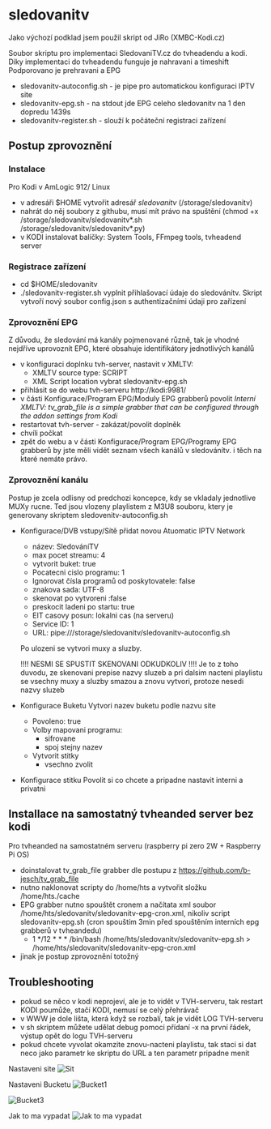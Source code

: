 # sledovanitv

Jako výchozí podklad jsem použil skript od JiRo (XMBC-Kodi.cz)

Soubor skriptu pro implementaci SledovaniTV.cz do tvheadendu a kodi. Diky implementaci do tvheadendu funguje je nahravani a timeshift
Podporovano je prehravani a EPG

- sledovanitv-autoconfig.sh - je pipe pro automatickou konfiguraci IPTV site
- sledovanitv-epg.sh - na stdout jde EPG celeho sledovanitv na 1 den dopredu 1439s
- sledovanitv-register.sh - slouží k počáteční registraci zařízení

## Postup zprovoznění

### Instalace

Pro Kodi v AmLogic 912/ Linux
- v adresáři $HOME vytvořit adresář _sledovanitv_ (/storage/sledovanitv)
- nahrát do něj soubory z githubu, musí mít právo na spuštění (chmod +x /storage/sledovanitv/sledovanitv*.sh /storage/sledovanitv/sledovanitv*.py)
- v KODI instalovat balíčky: System Tools, FFmpeg tools, tvheadend server

### Registrace zařízení

- cd $HOME/sledovanitv
- ./sledovanitv-register.sh   vyplnit přihlašovací údaje do sledovánítv. Skript vytvoří nový soubor config.json s authentizačními údaji pro zařízení

### Zprovoznění EPG

Z důvodu, že sledování má kanály pojmenované různě, tak je vhodné nejdříve uprovoznít EPG, které obsahuje identifikátory jednotlivých kanálů

- v konfiguraci doplnku tvh-server, nastavit v XMLTV: 
  - XMLTV source type: SCRIPT
  - XML Script location vybrat sledovanitv-epg.sh
- přihlásit se do webu tvh-serveru http://kodi:9981/
- v části Konfigurace/Program EPG/Moduly EPG grabberů povolit _Interní XMLTV: tv_grab_file is a simple grabber that can be configured through the addon settings from Kodi_
- restartovat tvh-server - zakázat/povolit doplněk
- chvíli počkat
- zpět do webu a v části Konfigurace/Program EPG/Programy EPG grabberů by jste měli vidět seznam všech kanálů v sledovánítv. i těch na které nemáte právo.

### Zprovoznění kanálu

Postup je zcela odlisny od predchozi koncepce, kdy se vkladaly jednotlive MUXy rucne. Ted jsou vlozeny playlistem z M3U8 souboru, ktery je generovany skriptem sledovenitv-autoconfig.sh

- Konfigurace/DVB vstupy/Sítě přidat novou Atuomatic IPTV Network
  - název: SledováníTV
  - max pocet streamu: 4
  - vytvorit buket: true
  - Pocatecni cislo programu: 1
  - Ignorovat čísla programů od poskytovatele: false
  - znakova sada: UTF-8
  - skenovat po vytvoreni :false   
  - preskocit ladeni po startu: true
  - EIT casovy posun: lokalni cas (na serveru)
  - Service ID: 1
  - URL: pipe:///storage/sledovanitv/sledovanitv-autoconfig.sh
  
  Po ulozeni se vytvori muxy a sluzby.

  !!!! NESMI SE SPUSTIT SKENOVANI ODKUDKOLIV !!!!
  Je to z toho duvodu, ze skenovani prepise nazvy sluzeb a pri dalsim nacteni playlistu se vsechny muxy a sluzby smazou a znovu vytvori, protoze nesedi nazvy sluzeb

- Konfigurace Buketu
  Vytvori nazev buketu podle nazvu site
  - Povoleno: true
  - Volby mapovani programu:
    - sifrovane
    - spoj stejny nazev
  - Vytvorit stitky
    - vsechno zvolit
 
- Konfigurace stitku
  Povolit si co chcete a pripadne nastavit interni a privatni

## Installace na samostatný tvheanded server bez kodi

Pro tvheanded na samostatném serveru (raspberry pi zero 2W + Raspberry Pi OS)
- doinstalovat tv_grab_file grabber dle postupu z https://github.com/b-jesch/tv_grab_file  
- nutno naklonovat scripty do /home/hts a vytvořit složku /home/hts./cache
- EPG grabber nutno spouštět cronem a načítata xml soubor /home/hts/sledovanitv/sledovanitv-epg-cron.xml, nikoliv script sledovanitv-epg.sh (cron spouštím 3min před spouštěním interních epg grabberů v tvheandedu)
  - 1 */12 * * * /bin/bash /home/hts/sledovanitv/sledovanitv-epg.sh > /home/hts/sledovanitv/sledovanitv-epg-cron.xml
- jinak je postup zprovoznění totožný

## Troubleshooting

- pokud se něco v kodi neprojeví, ale je to vidět v TVH-serveru, tak restart KODI poumůže, stačí KODI, nemusí se celý přehrávač
- v WWW je dole lišta, která když se rozbalí, tak je vidět LOG TVH-serveru
- v sh skriptem můžete udělat debug pomoci přídaní -x na první řádek, výstup opět do logu TVH-serveru
- pokud chcete vyvolat okamzite znovu-nacteni playlistu, tak staci si dat neco jako parametr ke skriptu do URL a ten parametr pripadne menit


Nastaveni site
![Sit](help1.png)

Nastaveni Bucketu
![Bucket1](help2.png)

![Bucket3](help3.png)

Jak to ma vypadat
![Jak to ma vypadat](help4.png)
